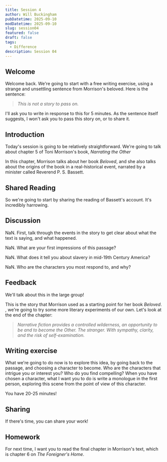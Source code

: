 ```yaml
---
title: Session 4
author: Will Buckingham
pubDatetime: 2025-09-10
modDatetime: 2025-09-10
slug: session04
featured: false
draft: false
tags:
  - Difference
description: Session 04
---
```

## **Welcome**

Welcome back. We're going to start with a free writing exercise, using a strange and unsettling sentence from Morrison's beloved. Here is the sentence:

> _This is not a story to pass on._

I'll ask you to write in response to this for 5 minutes. As the sentence itself suggests, I won't ask you to pass this story on, or to share it.

## **Introduction**

Today's session is going to be relatively straightforward. We're going to talk about chapter 5 of Toni Morrison's book, _Narrating the Other_

In this chapter, Morrison talks about her book _Beloved_, and she also talks about the origins of the book in a real-historical event, narrated by a minister called Reverend P. S. Bassett.

## **Shared Reading**

So we're going to start by sharing the reading of Bassett's account. It's incredibly harrowing.

## **Discussion**

NaN.  First, talk through the events in the story to get clear about what the text is saying, and what happened.
    
NaN.  What are your first impressions of this passage?
    
NaN.  What does it tell you about slavery in mid-19th Century America?
    
NaN.  Who are the characters you most respond to, and why?
    

## **Feedback**

We'll talk about this in the large group!

This is the story that Morrison used as a starting point for her book _Beloved_. , we're going to try some more literary experiments of our own. Let's look at the end of the chapter:

> _Narrative fiction provides a controlled wilderness, an opportunity to be and to become the Other. The stranger. With sympathy, clarity, and the risk of self-examination._

## **Writing exercise**

What we're going to do now is to explore this idea, by going back to the passage, and choosing a character to become. Who are the characters that intrigue you or interest you? Who do you find compelling? When you have chosen a character, what I want you to do is write a monologue in the first person, exploring this scene from the point of view of this character.

You have 20-25 minutes!

## **Sharing**

If there's time, you can share your work!

## **Homework**

For next time, I want you to read the final chapter in Morrison's text, which is chapter 6 on _The Foreigner's Home_.
